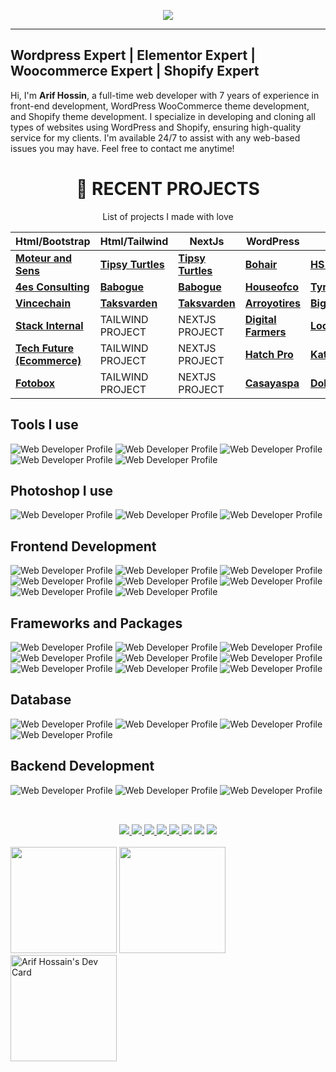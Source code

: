 <p align="center">
  <a href="https://webdeveloperarif">
    <img src="banner-3.jpg">
  </a>
</p>

---

## Wordpress Expert | Elementor Expert | Woocommerce Expert | Shopify Expert

Hi, I'm **Arif Hossin**, a full-time web developer with 7 years of experience in front-end development, WordPress WooCommerce theme development, and Shopify theme development. I specialize in developing and cloning all types of websites using WordPress and Shopify, ensuring high-quality service for my clients. I'm available 24/7 to assist with any web-based issues you may have. Feel free to contact me anytime!

<div align="center">

# 🚀 **RECENT PROJECTS**

List of projects I made with love

| Html/Bootstrap | Html/Tailwind | NextJs | WordPress | Shopify |
| --- | --- | --- | --- | --- |
| <a target="_blank" href="https://moteur.netlify.app/"><b>Moteur and Sens</b></a> | <a target="_blank" href="https://tipsy-turtles.netlify.app/"><b>Tipsy Turtles</b></a> | <a target="_blank" href="https://tipsy-turtles.netlify.app/"><b>Tipsy Turtles</b></a> | <a target="_blank" href="https://bohair.be/"><b>Bohair</b></a> | <a target="_blank" href="https://hsmotorsports.net/"><b>HS Motor Sports</b></a> |
| <a target="_blank" href="https://4es-consulting.netlify.app/"><b>4es Consulting</b></a> | <a target="_blank" href="https://webdevarif-babogue.netlify.app/"><b>Babogue</b></a> | <a target="_blank" href="https://webdevarif-babogue.netlify.app/"><b>Babogue</b></a> | <a target="_blank" href="https://houseofco.eu/"><b>Houseofco</b></a> | <a target="_blank" href="https://tyresse.com/"><b>Tyresse</b></a> |
| <a target="_blank" href="https://vincechain.netlify.app/"><b>Vincechain</b></a> | <a target="_blank" href="https://webdevarif-taksvarden.netlify.app/"><b>Taksvarden</b></a> | <a target="_blank" href="https://webdevarif-taksvarden.netlify.app/"><b>Taksvarden</b></a> | <a target="_blank" href="https://arroyotires.com/"><b>Arroyotires</b></a> | <a target="_blank" href="https://www.bigfrenchies.com/"><b>Big Frenchies</b></a> |
| <a target="_blank" href="https://stack-internal.netlify.app/"><b>Stack Internal</b></a> | TAILWIND PROJECT | NEXTJS PROJECT | <a target="_blank" href="https://digitalfarmers.be/"><b>Digital Farmers</b></a> | <a target="_blank" href="https://lockoffroadwheels.com/"><b>Lockoffroadwheels</b></a> |
| <a target="_blank" href="https://tech-future.netlify.app/"><b>Tech Future (Ecommerce)</b></a> | TAILWIND PROJECT | NEXTJS PROJECT | <a target="_blank" href="https://hatchpro.net/"><b>Hatch Pro</b></a> | <a target="_blank" href="https://katanawheels.myshopify.com/"><b>Katana Wheels</b></a> |
| <a target="_blank" href="https://foto-box.netlify.app/"><b>Fotobox</b></a> | TAILWIND PROJECT | NEXTJS PROJECT | <a target="_blank" href="https://casayaspa.be/"><b>Casayaspa</b></a> | <a target="_blank" href="https://dolcewheels.myshopify.com/"><b>Dolce Wheels</b></a> |

</div>



## Tools I use

<p>
  <img src="./assets/tools/vscode.svg" alt="Web Developer Profile" />
  <img src="./assets/tools/postman.svg" alt="Web Developer Profile" />
  <img src="./assets/tools/github.svg" alt="Web Developer Profile" />
  <img src="./assets/tools/git.svg" alt="Web Developer Profile" />
  <img src="./assets/tools/gitlab.svg" alt="Web Developer Profile" />
</p>

## Photoshop I use
<p>
  <img src="./assets/photoshop/figma.svg" alt="Web Developer Profile" />
  <img src="./assets/photoshop/adobe-photoshop.svg" alt="Web Developer Profile" />
  <img src="./assets/photoshop/adobe-xd.svg" alt="Web Developer Profile" />
</p>

## Frontend Development
<p>
  <img src="./assets/frontend/html.svg" alt="Web Developer Profile" />
  <img src="./assets/frontend/css.svg" alt="Web Developer Profile" />
  <img src="./assets/frontend/sass.svg" alt="Web Developer Profile" />
  <img src="./assets/frontend/javascript.svg" alt="Web Developer Profile" />
  <img src="./assets/frontend/react.svg" alt="Web Developer Profile" />
  <img src="./assets/frontend/nextjs.svg" alt="Web Developer Profile" />
  <img src="./assets/frontend/typescript.svg" alt="Web Developer Profile" />
  <img src="./assets/frontend/vite.svg" alt="Web Developer Profile" />
</p>

## Frameworks and Packages
<p>
  <img src="./assets/packages/npm.svg" alt="Web Developer Profile" />
  <img src="./assets/packages/styled-components.svg" alt="Web Developer Profile" />
  <img src="./assets/packages/nodemon.svg" alt="Web Developer Profile" />
  <img src="./assets/packages/yarn.svg" alt="Web Developer Profile" />
  <img src="./assets/packages/webpack.svg" alt="Web Developer Profile" />
  <img src="./assets/packages/prisma.svg" alt="Web Developer Profile" />
  <img src="./assets/packages/jwt.svg" alt="Web Developer Profile" />
  <img src="./assets/packages/graphql.svg" alt="Web Developer Profile" />
  <img src="./assets/packages/redux.svg" alt="Web Developer Profile" />
</p>

## Database
<p>
  <img src="./assets/database/postgresql.svg" alt="Web Developer Profile" />
  <img src="./assets/database/mongodb.svg" alt="Web Developer Profile" />
  <img src="./assets/database/mysql.svg" alt="Web Developer Profile" />
  <img src="./assets/database/sqlite.svg" alt="Web Developer Profile" />
</p>


## Backend Development
<p>
  <img src="./assets/backend/wordpress.svg" alt="Web Developer Profile" />
  <img src="./assets/backend/django.svg" alt="Web Developer Profile" />
  <img src="./assets/backend/nodejs.svg" alt="Web Developer Profile" />
</p>


##

<br />

<div align="center"> 
 	<a target="_blank" href = "mailto:arif@digitalfarmers.co">
      <img src="https://img.shields.io/badge/-Email-%23333?style=for-the-badge&logo=gmail&logoColor=white" target="_blank">
  </a>
  <a target="_blank" href="https://www.linkedin.com/in/webdevarif/" target="_blank">
    <img src="https://img.shields.io/badge/-LinkedIn-%230077B5?style=for-the-badge&logo=linkedin&logoColor=white" target="_blank">
  </a>
 <a target="_blank" href = "https://discord.com/channels/Web Developer Arif#3762" target="_blank">
  <img src= "https://img.shields.io/badge/Discord-5865F2?style=for-the-badge&logo=discord&logoColor=white"> 
 </a>
 <a target="_blank" href = "https://youtube.com/@WebDeveloperArif" target="_blank">
  <img src= "https://img.shields.io/badge/youtube-FF0000?style=for-the-badge&logo=youtube&logoColor=white"> 
 </a>
 <a target="_blank" href = "https://twitter.com/webdevarif" target="_blank">
  <img src= "https://img.shields.io/badge/Twitter-1DA1F2?style=for-the-badge&logo=twitter&logoColor=white"> 
 </a>
  <a href="https://wa.me/08801857323271?text=https://wa.me/08801857323271?text=Hi!%20I%20found%20you%20from%20Github%20Profile."><img src="https://img.shields.io/badge/whatsapp-25D366?&style=for-the-badge&logo=whatsapp&logoColor=white"/></a>
  <a target="_blank" href="https://wa.me/#?text=vk0x65?">
    <img src="https://img.shields.io/badge/skype-00A5EA?&style=for-the-badge&logo=skype&logoColor=white"/></a>
  <a target="_blank" href="https://github.com/webdevarif/webdevarif/blob/main/Ask/README.md">
    <img src="https://img.shields.io/badge/Ask%20me-anything-1abc9c.svg?style=for-the-badge">
    </a>
</div>

<br />

<div style="display: flex, flex-direction: row, color: rgb(255, 196, 0), " justify-content= "space-around" backgroundColor= "white">
  <img height="170em" src= "https://github-readme-stats.vercel.app/api?username=webdevarif" />
  <img height="170em" src="https://github-readme-stats.vercel.app/api/top-langs/?username=webdevarif&layout=compact&langs_count=7&theme=white" />
  
<a href="https://app.daily.dev/arifcpam" target="_blank">
<img width="170em" src="https://api.daily.dev/devcards/4525031d920e4981af7413fbb5da4092.png?r=wkl" alt="Arif Hossain's Dev Card"/></a>
</div>

<!-- Proudly created with GPRM ( https://gprm.itsvg.in ) -->